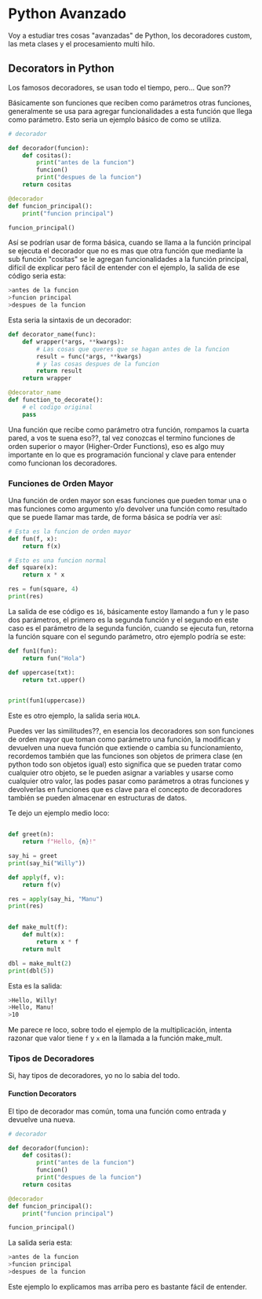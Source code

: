 
# Python Avanzado

Voy a estudiar tres cosas "avanzadas" de Python, los decoradores custom, las meta clases y el procesamiento multi hilo.

## Decorators in Python

Los famosos decoradores, se usan todo el tiempo, pero... Que son??

Básicamente son funciones que reciben como parámetros otras funciones, generalmente  se usa para agregar funcionalidades a esta función que llega como parámetro.
Esto seria un ejemplo básico de como se utiliza.

```python
# decorador

def decorador(funcion):
	def cositas():
		print("antes de la funcion")
		funcion()
		print("despues de la funcion")
	return cositas

@decorador
def funcion_principal():
	print("funcion principal")

funcion_principal()
```

Así se podrían usar de forma básica, cuando se llama a la función principal se ejecuta el decorador que no es mas que otra función que mediante la sub función "cositas" se le agregan funcionalidades a la función principal, difícil de explicar pero fácil de entender con el ejemplo, la salida de ese código seria esta:

```bash
>antes de la funcion
>funcion principal
>despues de la funcion
```

Esta seria la sintaxis de un decorador:
```python
def decorator_name(func):  
	def wrapper(*args, **kwargs):  
		# Las cosas que queres que se hagan antes de la funcion 
		result = func(*args, **kwargs)  
		# y las cosas despues de la funcion
		return result  
	return wrapper

@decorator_name  
def function_to_decorate():  
	# el codigo original
	pass
```

Una función que recibe como parámetro otra función, rompamos la cuarta pared, a vos te suena eso??, tal vez conozcas el termino funciones de orden superior o mayor (Higher-Order Functions), eso es algo muy importante en lo que es programación funcional y clave para entender como funcionan los decoradores.

### Funciones de Orden Mayor

Una función de orden mayor son esas funciones que pueden tomar una o mas funciones como argumento y/o devolver una función como resultado que se puede llamar mas tarde, de forma básica se podría ver así:

```python
# Esta es la funcion de orden mayor
def fun(f, x):
	return f(x)

# Esto es una funcion normal
def square(x):
	return x * x

res = fun(square, 4)
print(res)
```

La salida de ese código es `16`, básicamente estoy llamando a fun y le paso dos parámetros, el primero es la segunda función y el segundo en este caso es el parámetro de la segunda función, cuando se ejecuta fun, retorna la función square con el segundo parámetro, otro ejemplo podría se este:

```python
def fun1(fun):
	return fun("Hola")

def uppercase(txt):
	return txt.upper()


print(fun1(uppercase))
```

Este es otro ejemplo, la salida seria `HOLA`.

Puedes ver las similitudes??, en esencia los decoradores son son funciones de orden mayor que toman como parámetro una función, la modifican y devuelven una nueva función que extiende o cambia su funcionamiento, recordemos también que las funciones son objetos de primera clase (en python todo son objetos igual) esto significa que se pueden tratar como cualquier otro objeto, se le pueden asignar a variables y usarse como cualquier otro valor, las podes pasar como parámetros a otras funciones y devolverlas en funciones que es clave para el concepto de decoradores también se pueden almacenar en estructuras de datos.

Te dejo un ejemplo medio loco:

```python

def greet(n):
    return f"Hello, {n}!"

say_hi = greet
print(say_hi("Willy"))

def apply(f, v):
    return f(v)

res = apply(say_hi, "Manu")
print(res)


def make_mult(f):
    def mult(x):
        return x * f
    return mult

dbl = make_mult(2)
print(dbl(5))
```

Esta es la salida:
```bash
>Hello, Willy!
>Hello, Manu!
>10
```

Me parece re loco, sobre todo el ejemplo de la multiplicación, intenta razonar que valor tiene `f` y `x` en la llamada a la función make_mult.

### Tipos de Decoradores

Si, hay tipos de decoradores, yo no lo sabia del todo.


#### Function Decorators

El tipo de decorador mas común, toma una función como entrada y devuelve una nueva.

```python
# decorador

def decorador(funcion):
	def cositas():
		print("antes de la funcion")
		funcion()
		print("despues de la funcion")
	return cositas

@decorador
def funcion_principal():
	print("funcion principal")

funcion_principal()
```

La salida seria esta:

```bash
>antes de la funcion
>funcion principal
>despues de la funcion
```

Este ejemplo lo explicamos mas arriba pero es bastante fácil de entender.
